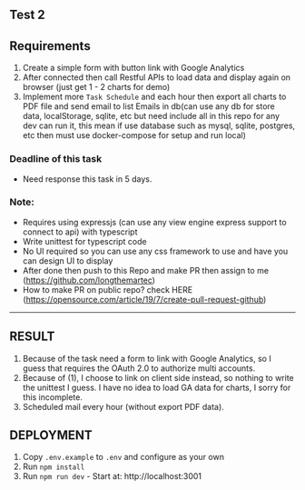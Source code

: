 ## Test 2

## Requirements
1. Create a simple form with button link with Google Analytics
2. After connected then call Restful APIs to load data and display again on browser (just get 1 - 2 charts for demo)
3. Implement more `Task Schedule` and each hour then export all charts to PDF file and send email to list Emails in db(can use any db for store data, localStorage, sqlite, etc but need include all in this repo for any dev can run it, this mean if use database such as mysql, sqlite, postgres, etc then must use docker-compose for setup and run local)

### Deadline of this task
- Need response this task in 5 days.

### Note:
* Requires using expressjs (can use any view engine express support to connect to api) with typescript
* Write unittest for typescript code
* No UI required so you can use any css framework to use and have you can design UI to display
* After done then push to this Repo and make PR then assign to me (https://github.com/longthemartec)
* How to make PR on public repo? check HERE (https://opensource.com/article/19/7/create-pull-request-github)

-----
## RESULT
1. Because of the task need a form to link with Google Analytics, so I guess that requires the OAuth 2.0 to authorize multi accounts.
2. Because of (1), I choose to link on client side instead, so nothing to write the unittest I guess.
   I have no idea to load GA data for charts, I sorry for this incomplete.
3. Scheduled mail every hour (without export PDF data).

## DEPLOYMENT
1. Copy `.env.example` to `.env` and configure as your own
2. Run `npm install`
3. Run `npm run dev` - Start at: http://localhost:3001
